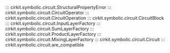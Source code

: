 ::: cirkit.symbolic.circuit.StructuralPropertyError
::: cirkit.symbolic.circuit.CircuitOperator
::: cirkit.symbolic.circuit.CircuitOperation
::: cirkit.symbolic.circuit.CircuitBlock
::: cirkit.symbolic.circuit.InputLayerFactory
::: cirkit.symbolic.circuit.SumLayerFactory
::: cirkit.symbolic.circuit.ProductLayerFactory
::: cirkit.symbolic.circuit.MixingLayerFactory
::: cirkit.symbolic.circuit.Circuit
::: cirkit.symbolic.circuit.are_compatible
